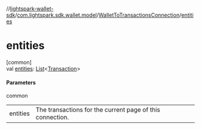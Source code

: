 //[lightspark-wallet-sdk](../../../index.md)/[com.lightspark.sdk.wallet.model](../index.md)/[WalletToTransactionsConnection](index.md)/[entities](entities.md)

# entities

[common]\
val [entities](entities.md): [List](https://kotlinlang.org/api/latest/jvm/stdlib/kotlin.collections/-list/index.html)&lt;[Transaction](../-transaction/index.md)&gt;

#### Parameters

common

| | |
|---|---|
| entities | The transactions for the current page of this connection. |
